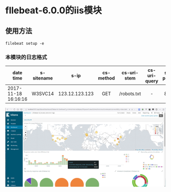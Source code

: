 # fllebeat-6.0.0的iis模块 #
## 使用方法 ##
    filebeat setup -e

### 本模块的日志格式 ###
| date time | s-sitename | s-ip | cs-method | cs-uri-stem | cs-uri-query | s-port | cs-username | c-ip | cs(User-Agent) | cs(Referer) | sc-status | sc-win32-status | time-taken |
| - | :-: | :-: | :-: | :-: | :-: | :-: | :-: | :-: | :-: | :-: | :-: | :-: | -: |
| 2017-11-18 16:16:16 | W3SVC14 | 123.12.123.123 | GET | /robots.txt | - | 80 | - | 69.30.221.250 | Mozilla/5.0+(compatible;+MJ12bot/v1.4.7;+http://mj12bot.com/) | - | 200 | 0 | 453 |
![dashboard](dashboard.png)